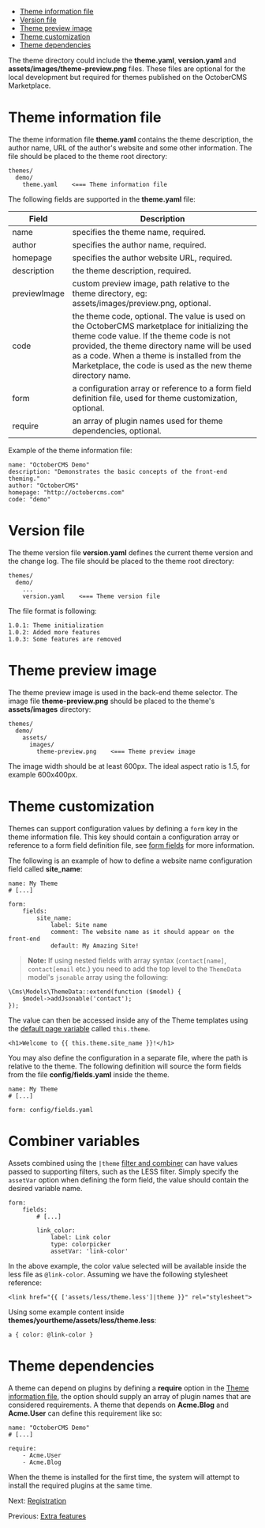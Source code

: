 *   [Theme information file](#theme-information)
*   [Version file](#version-file)
*   [Theme preview image](#preview-image)
*   [Theme customization](#customization)
*   [Theme dependencies](#dependencies)

The theme directory could include the **theme.yaml**, **version.yaml** and **assets/images/theme-preview.png** files. These files are optional for the local development but required for themes published on the OctoberCMS Marketplace.

<a name="theme-information"></a>

# Theme information file

The theme information file **theme.yaml** contains the theme description, the author name, URL of the author's website and some other information. The file should be placed to the theme root directory:

    themes/
      demo/
        theme.yaml    <=== Theme information file

The following fields are supported in the **theme.yaml** file:

Field  | Description
-------|------------
name  | specifies the theme name, required.
author  | specifies the author name, required.
homepage  | specifies the author website URL, required.
description  | the theme description, required.
previewImage  | custom preview image, path relative to the theme directory, eg: assets/images/preview.png, optional.
code  | the theme code, optional. The value is used on the OctoberCMS marketplace for initializing the theme code value. If the theme code is not provided, the theme directory name will be used as a code. When a theme is installed from the Marketplace, the code is used as the new theme directory name.
form  | a configuration array or reference to a form field definition file, used for theme customization, optional.
require  | an array of plugin names used for theme dependencies, optional.

Example of the theme information file:

    name: "OctoberCMS Demo"
    description: "Demonstrates the basic concepts of the front-end theming."
    author: "OctoberCMS"
    homepage: "http://octobercms.com"
    code: "demo"

<a name="version-file"></a>

# Version file

The theme version file **version.yaml** defines the current theme version and the change log. The file should be placed to the theme root directory:

    themes/
      demo/
        ...
        version.yaml    <=== Theme version file

The file format is following:

    1.0.1: Theme initialization
    1.0.2: Added more features
    1.0.3: Some features are removed

<a name="preview-image"></a>

# Theme preview image

The theme preview image is used in the back-end theme selector. The image file **theme-preview.png** should be placed to the theme's **assets/images** directory:

    themes/
      demo/
        assets/
          images/
            theme-preview.png    <=== Theme preview image

The image width should be at least 600px. The ideal aspect ratio is 1.5, for example 600x400px.

<a name="customization"></a>

# Theme customization

Themes can support configuration values by defining a `form` key in the theme information file. This key should contain a configuration array or reference to a form field definition file, see [form fields](../backend/forms.md#form-fields) for more information.

The following is an example of how to define a website name configuration field called **site_name**:

    name: My Theme
    # [...]

    form:
        fields:
            site_name:
                label: Site name
                comment: The website name as it should appear on the front-end
                default: My Amazing Site!

> **Note:** If using nested fields with array syntax (`contact[name]`, `contact[email` etc.) you need to add the top level to the `ThemeData` model's `jsonable` array using the following:

    \Cms\Models\ThemeData::extend(function ($model) { 
        $model->addJsonable('contact');
    });

The value can then be accessed inside any of the Theme templates using the [default page variable](../CMS/markup/README.md) called `this.theme`.

    <h1>Welcome to {{ this.theme.site_name }}!</h1>

You may also define the configuration in a separate file, where the path is relative to the theme. The following definition will source the form fields from the file **config/fields.yaml** inside the theme.

    name: My Theme
    # [...]

    form: config/fields.yaml

<a name="combiner-vars"></a>

# Combiner variables

Assets combined using the `|theme` [filter and combiner](../CMS/markup/filter-theme.md) can have values passed to supporting filters, such as the LESS filter. Simply specify the `assetVar` option when defining the form field, the value should contain the desired variable name.

    form:
        fields:
            # [...]

            link_color:
                label: Link color
                type: colorpicker
                assetVar: 'link-color'

In the above example, the color value selected will be available inside the less file as `@link-color`. Assuming we have the following stylesheet reference:

    <link href="{{ ['assets/less/theme.less']|theme }}" rel="stylesheet">

Using some example content inside **themes/yourtheme/assets/less/theme.less**:

    a { color: @link-color }

<a name="dependencies"></a>

# Theme dependencies

A theme can depend on plugins by defining a **require** option in the [Theme information file](#theme-information), the option should supply an array of plugin names that are considered requirements. A theme that depends on **Acme.Blog** and **Acme.User** can define this requirement like so:

    name: "OctoberCMS Demo"
    # [...]

    require:
        - Acme.User
        - Acme.Blog

When the theme is installed for the first time, the system will attempt to install the required plugins at the same time.

Next: [Registration](../plugin/registration.md)

Previous: [Extra features](extras.md)
